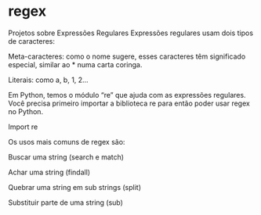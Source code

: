 # regex
Projetos sobre Expressões Regulares
Expressões regulares usam dois tipos de caracteres:

Meta-caracteres: como o nome sugere, esses caracteres têm significado especial, similar ao * numa carta coringa.

Literais: como a, b, 1, 2…

Em Python, temos o módulo “re” que ajuda com as expressões regulares. Você precisa primeiro importar a biblioteca re para então poder usar regex no Python.

Import re

Os usos mais comuns de regex são:



Buscar uma string (search e match)

Achar uma string (findall)

Quebrar uma string em sub strings (split)

Substituir parte de uma string (sub)



